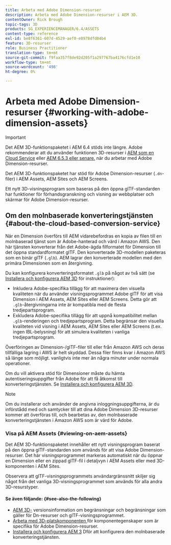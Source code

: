 ```yaml
---
title: Arbeta med Adobe Dimension-resurser
description: Arbeta med Adobe Dimension-resurser i AEM 3D.
contentOwner: Rick Brough
topic-tags: 3D
products: SG_EXPERIENCEMANAGER/6.4/ASSETS
content-type: reference
exl-id: be8f6361-607d-4529-aef0-e8978dfd04b4
feature: 3D-resurser
role: Business Practitioner
translation-type: tm+mt
source-git-commit: f9faa357f8de92d205f1a297767ba4176cfd1e10
workflow-type: tm+mt
source-wordcount: '498'
ht-degree: 0%

---
```


# Arbeta med Adobe Dimension-resurser {#working-with-adobe-dimension-assets}

>[!IMPORTANT]
>
>Det AEM 3D-funktionspaketet i AEM 6.4 stöds inte längre. Adobe rekommenderar att du använder funktionen 3D-resurser i [AEM som en Cloud Service](https://experienceleague.adobe.com/docs/experience-manager-cloud-service/assets/dynamicmedia/assets-3d.html#dynamicmedia) eller [AEM 6.5.3 eller senare.](https://experienceleague.adobe.com/docs/experience-manager-65/assets/dynamic/assets-3d.html#dynamic) när du arbetar med Adobe Dimension-resurser.

Det AEM 3D-funktionspaketet har stöd för Adobe Dimension-resurser (`.dn`-filer) i AEM Assets, AEM Sites och AEM Screens.

Ett nytt 3D-visningsprogram som baseras på den öppna glTF-standarden har funktioner för förhandsgranskning och visning av webbplatser och skärmar för Adobe Dimension-resurser.

## Om den molnbaserade konverteringstjänsten {#about-the-cloud-based-conversion-service}

När en Dimension överförs till AEM vidarebefordras en kopia av filen till en molnbaserad tjänst som är Adobe-hanterad och värd i Amazon AWS. Den här tjänsten konverterar från det Adobe-ägda filformatet för Dimension till det öppna standardformatet glTF. Den konverterade 3D-modellen paketeras som en binär glTF (`.glb`). AEM lagrar den konverterade modellen med den primära Dimensionen som en återgivning.

Du kan konfigurera konverteringsformatet `.glb` på något av två sätt (se [Installera och konfigurera AEM 3D](install-config-3d.md) för instruktioner):

* Inkludera Adobe-specifika tillägg för att maximera den visuella kvaliteten när du använder visningsprogrammet Adobe glTF för att visa Dimension i AEM Assets, AEM Sites eller AEM Screens. Detta gör att `.glb`-återgivningarna inte är kompatibla med de flesta tredjepartsprogram.
* Exkludera Adobe-specifika tillägg för att uppnå kompatibilitet mellan `.glb`-renderingen och tredjepartsprogram. Detta begränsar den visuella kvaliteten vid visning i AEM Assets, AEM Sites eller AEM Screens (t.ex. ingen IBL-belysning) för att simulera kvaliteten i vanliga tredjepartsprogram.

Överföringen av Dimension-/glTF-filer till eller från Amazon AWS och deras tillfälliga lagring i AWS är helt skyddad. Dessa filer finns kvar i Amazon AWS så länge som möjligt. vanligtvis inte mer än några minuter under normala operationer.

Om du vill aktivera stöd för Dimensioner måste du hämta autentiseringsuppgifter från Adobe för att få åtkomst till konverteringstjänsten. Se [Installera och konfigurera AEM 3D](install-config-3d.md).

>[!NOTE]
>
>Om du installerar och använder de angivna inloggningsuppgifterna, är du införstådd med och samtycker till att dina Adobe Dimension 3D-resurser kommer att överföras till, och bearbetas av, den molnbaserade konverteringstjänsten i Amazon AWS som är värd för Adobe.

### Visa på AEM Assets {#viewing-on-aem-assets}

Det AEM 3D-funktionspaketet innehåller ett nytt visningsprogram baserat på den öppna glTF-standarden som används för att visa Adobe Dimension-resurser. Det här visningsprogrammet markeras automatiskt när du öppnar en Dimension eller en zippad glTF-fil i detaljvyn i AEM Assets eller med 3D-komponenten i AEM Sites.

Observera att glTF-visningsprogrammets användargränssnitt skiljer sig något från det vanliga 3D-visningsprogrammet som används för alla andra 3D-resurstyper.

#### Se även följande: {#see-also-the-following}

* [AEM 3D-](/help/release-notes/aem3d-release-notes.md) versionsinformation om begränsningar och begränsningar som gäller för Dn-resurser och glTF-visningsprogrammet.
* [Arbeta med 3D-platskomponenten ](using-the-3d-sites-component.md) för komponentegenskaper som är specifika för Adobe Dimension-resurser.
* [Installera och konfigurera AEM 3](install-config-3d.md) Dför att konfigurera den molnbaserade konverteringstjänsten.

